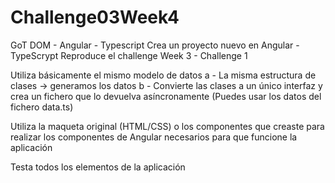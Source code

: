 # Challenge03Week4

GoT DOM - Angular - Typescript
Crea un proyecto nuevo en Angular - TypeScrypt Reproduce el challenge Week 3 - Challenge 1

Utiliza básicamente el mismo modelo de datos a - La misma estructura de clases -> generamos los datos b - Convierte las clases a un único interfaz y crea un fichero que lo devuelva asíncronamente (Puedes usar los datos del fichero data.ts)

Utiliza la maqueta original (HTML/CSS) o los componentes que creaste para realizar los componentes de Angular necesarios para que funcione la aplicación

Testa todos los elementos de la aplicación
